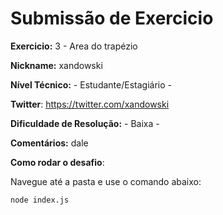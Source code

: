 # Submissão de Exercicio

**Exercicio:** 3 - Area do trapézio

**Nickname:** xandowski

**Nível Técnico:** - Estudante/Estagiário -

**Twitter**: https://twitter.com/xandowski

**Dificuldade de Resolução:** - Baixa -

**Comentários:** dale

**Como rodar o desafio**: 

Navegue até a pasta e use o comando abaixo: 
```bash
node index.js
```